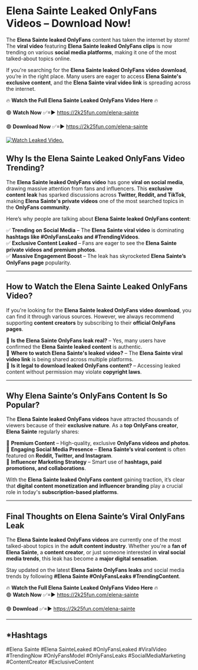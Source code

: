 # Elena Sainte Leaked OnlyFans Videos – Download Now!

The **Elena Sainte leaked OnlyFans** content has taken the internet by storm! The **viral video** featuring **Elena Sainte leaked OnlyFans clips** is now trending on various **social media platforms**, making it one of the most talked-about topics online.  

If you're searching for the **Elena Sainte leaked OnlyFans video download**, you’re in the right place. Many users are eager to access **Elena Sainte's exclusive content**, and the **Elena Sainte viral video link** is spreading across the internet.  

🔥 **Watch the Full Elena Sainte Leaked OnlyFans Video Here** 🔥  

🟢 **Watch Now** ✅=► https://2k25fun.com/elena-sainte

🟢 **Download Now** ✅=► https://2k25fun.com/elena-sainte

[![Watch Leaked Video.](https://miro.medium.com/v2/resize:fit:828/format:webp/1*cilzJN44JGOrTw9NJCrNHA.gif "Watch Leaked Video")](https://2k25fun.com/elena-sainte)

## **Why Is the Elena Sainte Leaked OnlyFans Video Trending?**  

The **Elena Sainte leaked OnlyFans video** has gone **viral on social media**, drawing massive attention from fans and influencers. This **exclusive content leak** has sparked discussions across **Twitter, Reddit, and TikTok**, making **Elena Sainte's private videos** one of the most searched topics in the **OnlyFans community**.  

Here’s why people are talking about **Elena Sainte leaked OnlyFans content**:  

✅ **Trending on Social Media** – The **Elena Sainte viral video** is dominating **hashtags like #OnlyFansLeaks and #TrendingVideos**.  
✅ **Exclusive Content Leaked** – Fans are eager to see the **Elena Sainte private videos and premium photos**.  
✅ **Massive Engagement Boost** – The leak has skyrocketed **Elena Sainte’s OnlyFans page** popularity.  

---

## **How to Watch the Elena Sainte Leaked OnlyFans Video?**  

If you're looking for the **Elena Sainte leaked OnlyFans video download**, you can find it through various sources. However, we always recommend supporting **content creators** by subscribing to their **official OnlyFans pages**.  

🔹 **Is the Elena Sainte OnlyFans leak real?** – Yes, many users have confirmed the **Elena Sainte leaked content** is authentic.  
🔹 **Where to watch Elena Sainte's leaked video?** – The **Elena Sainte viral video link** is being shared across multiple platforms.  
🔹 **Is it legal to download leaked OnlyFans content?** – Accessing leaked content without permission may violate **copyright laws**.  

---

## **Why Elena Sainte’s OnlyFans Content Is So Popular?**  

The **Elena Sainte leaked OnlyFans videos** have attracted thousands of viewers because of their **exclusive nature**. As a **top OnlyFans creator**, **Elena Sainte** regularly shares:  

📌 **Premium Content** – High-quality, exclusive **OnlyFans videos and photos**.  
📌 **Engaging Social Media Presence** – **Elena Sainte’s viral content** is often featured on **Reddit, Twitter, and Instagram**.  
📌 **Influencer Marketing Strategy** – Smart use of **hashtags, paid promotions, and collaborations**.  

With the **Elena Sainte leaked OnlyFans content** gaining traction, it’s clear that **digital content monetization and influencer branding** play a crucial role in today's **subscription-based platforms**.  

---

## **Final Thoughts on Elena Sainte’s Viral OnlyFans Leak**  

The **Elena Sainte leaked OnlyFans videos** are currently one of the most talked-about topics in the **adult content industry**. Whether you're a **fan of Elena Sainte**, a **content creator**, or just someone interested in **viral social media trends**, this leak has become a **major digital sensation**.  

Stay updated on the latest **Elena Sainte OnlyFans leaks** and social media trends by following **#Elena Sainte #OnlyFansLeaks #TrendingContent**.  

🔥 **Watch the Full Elena Sainte Leaked OnlyFans Video Here** 🔥  
🟢 **Watch Now** ✅=► https://2k25fun.com/elena-sainte

🟢 **Download** ✅=► https://2k25fun.com/elena-sainte

---

## *Hashtags
#Elena Sainte #Elena SainteLeaked #OnlyFansLeaked #ViralVideo #TrendingNow #OnlyFansModel #OnlyFansLeaks #SocialMediaMarketing #ContentCreator #ExclusiveContent  